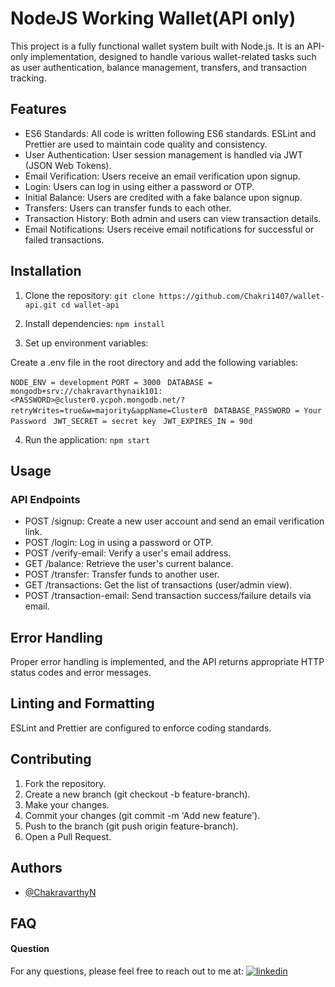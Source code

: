 
# NodeJS Working Wallet(API only)
This project is a fully functional wallet system built with Node.js. It is an API-only implementation, designed to handle various wallet-related tasks such as user authentication, balance management, transfers, and transaction tracking.

## Features

- ES6 Standards: All code is written following ES6 standards. ESLint and Prettier are used to maintain code quality and consistency.
- User Authentication: User session management is handled via JWT (JSON Web Tokens).
- Email Verification: Users receive an email verification upon signup.
- Login: Users can log in using either a password or OTP.
- Initial Balance: Users are credited with a fake balance upon signup.
- Transfers: Users can transfer funds to each other.
- Transaction History: Both admin and users can view transaction details.
- Email Notifications: Users receive email notifications for successful or failed transactions.

## Installation

1. Clone the repository:
``git clone https://github.com/Chakri1407/wallet-api.git
 cd wallet-api `` 

2. Install dependencies:
`` npm install `` 
3. Set up environment variables:

Create a .env file in the root directory and add the following variables:

`` NODE_ENV = development ``
``PORT = 3000 ``
``DATABASE = mongodb+srv://chakravarthynaik101:<PASSWORD>@cluster0.ycpoh.mongodb.net/?retryWrites=true&w=majority&appName=Cluster0 ``
``DATABASE_PASSWORD = Your Password ``
``JWT_SECRET = secret key ``
``JWT_EXPIRES_IN = 90d ``

4. Run the application:
`` npm start ``

## Usage

### API Endpoints
- POST /signup: Create a new user account and send an email verification link.
- POST /login: Log in using a password or OTP.
- POST /verify-email: Verify a user's email address.
- GET /balance: Retrieve the user's current balance.
- POST /transfer: Transfer funds to another user.
- GET /transactions: Get the list of transactions (user/admin view).
- POST /transaction-email: Send transaction success/failure details via email.

## Error Handling

Proper error handling is implemented, and the API returns appropriate HTTP status codes and error messages.

## Linting and Formatting
ESLint and Prettier are configured to enforce coding standards.

## Contributing
1. Fork the repository.
2. Create a new branch (git checkout -b feature-branch).
3. Make your changes.
4. Commit your changes (git commit -m 'Add new feature').
5. Push to the branch (git push origin feature-branch).
6. Open a Pull Request.
## Authors

- [@ChakravarthyN](https://github.com/Chakri1407)


## FAQ

#### Question 
For any questions, please feel free to reach out to me at: [![linkedin](https://img.shields.io/badge/linkedin-0A66C2?style=for-the-badge&logo=linkedin&logoColor=white)](https://www.linkedin.com/in/chakravarthy-naik-9626bb1ba/)


